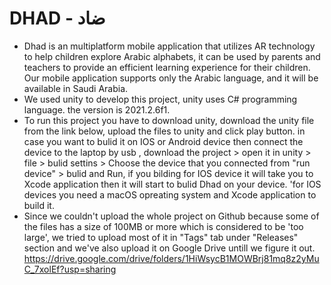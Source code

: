 # DHAD - ضاد
* Dhad is an multiplatform mobile application that utilizes AR technology to help children explore Arabic alphabets, it can be used by parents and teachers to provide an efficient learning experience for their children. Our mobile application supports only the Arabic language, and it will be available in Saudi Arabia.
* We used unity to develop this project, unity uses C# programming language. the version is 2021.2.6f1.
* To run this project you have to download unity, download the unity file from the link below, upload the files to unity and click play button. in case you want to bulid it on IOS or Android device then connect the device to the laptop by usb , download the project > open it in unity > file > bulid settins > Choose the device that you connected from "run device" > bulid and Run, if you bilding for IOS device it will take you to Xcode application then it will start to bulid Dhad on your device. 'for IOS devices you need a macOS opreating system and Xcode application to build it.
* Since we couldn't upload the whole project on Github because some of the files has a size of 100MB or more which is considered to be 'too large', we tried to upload most of it in "Tags" tab under "Releases" section and we've also upload it on Google Drive untill we figure it out. https://drive.google.com/drive/folders/1HiWsycB1MOWBrj81mq8z2yMuC_7xolEf?usp=sharing
